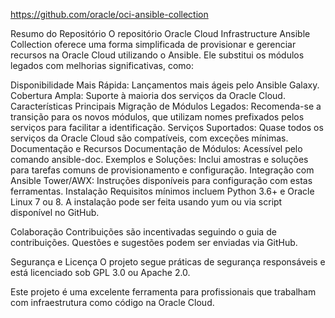 
https://github.com/oracle/oci-ansible-collection

Resumo do Repositório
O repositório Oracle Cloud Infrastructure Ansible Collection oferece uma forma simplificada de provisionar e gerenciar recursos na Oracle Cloud utilizando o Ansible. Ele substitui os módulos legados com melhorias significativas, como:

Disponibilidade Mais Rápida: Lançamentos mais ágeis pelo Ansible Galaxy.
Cobertura Ampla: Suporte à maioria dos serviços da Oracle Cloud.
Características Principais
Migração de Módulos Legados: Recomenda-se a transição para os novos módulos, que utilizam nomes prefixados pelos serviços para facilitar a identificação.
Serviços Suportados: Quase todos os serviços da Oracle Cloud são compatíveis, com exceções mínimas.
Documentação e Recursos
Documentação de Módulos: Acessível pelo comando ansible-doc.
Exemplos e Soluções: Inclui amostras e soluções para tarefas comuns de provisionamento e configuração.
Integração com Ansible Tower/AWX: Instruções disponíveis para configuração com estas ferramentas.
Instalação
Requisitos mínimos incluem Python 3.6+ e Oracle Linux 7 ou 8. A instalação pode ser feita usando yum ou via script disponível no GitHub.

Colaboração
Contribuições são incentivadas seguindo o guia de contribuições. Questões e sugestões podem ser enviadas via GitHub.

Segurança e Licença
O projeto segue práticas de segurança responsáveis e está licenciado sob GPL 3.0 ou Apache 2.0.

Este projeto é uma excelente ferramenta para profissionais que trabalham com infraestrutura como código na Oracle Cloud.
